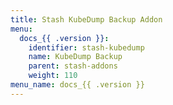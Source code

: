 ```yaml
---
title: Stash KubeDump Backup Addon
menu:
  docs_{{ .version }}:
    identifier: stash-kubedump
    name: KubeDump Backup
    parent: stash-addons
    weight: 110
menu_name: docs_{{ .version }}
---
```

